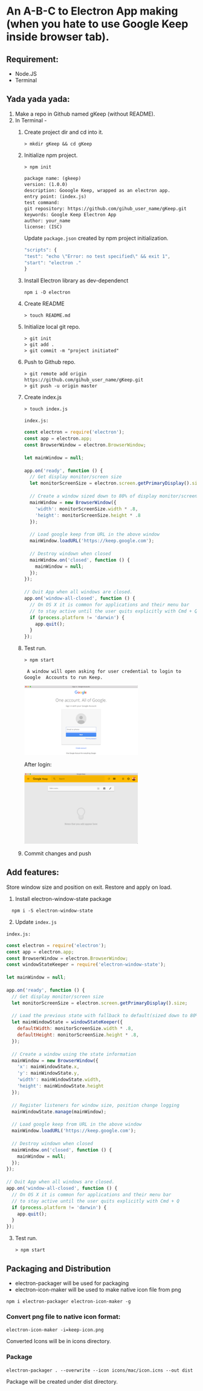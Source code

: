 # An A-B-C to Electron App making (when you hate to use Google Keep inside browser tab).


## Requirement:

 - Node.JS
 - Terminal

## Yada yada yada:

1. Make a repo in Github named gKeep (without README).
2. In Terminal -
	1. Create project dir and cd into it.
	
	    ```
	    > mkdir gKeep && cd gKeep
	    ```

	2. Initialize npm project.

		```
		> npm init
		```

	    ```
	    package name: (gkeep)
	    version: (1.0.0)
	    description: Gooogle Keep, wrapped as an electron app.
	    entry point: (index.js) 
	    test command:
	    git repository: https://github.com/gihub_user_name/gKeep.git
	    keywords: Google Keep Electron App
	    author: your_name
	    license: (ISC)
	    ```

		Update `package.json` created by npm project initialization.
		
	      ```javascript
	      "scripts": {
		  "test": "echo \"Error: no test specified\" && exit 1",
		  "start": "electron ."
	      }
	      ```

	3. Install Electron library as dev-dependenct
	
		```
		npm i -D electron
		```
    
    4. Create README

	    ```
	    > touch README.md
	    ```
	

	
	5. Initialize local git repo.
	
	    ```
	    > git init
	    > git add .
	    > git commit -m "project initiated"
	    ```

	5.  Push to Github repo.

	    ```
	    > git remote add origin https://github.com/gihub_user_name/gKeep.git
	    > git push -u origin master
	    ```

	6. Create index.js
		
		```
		> touch index.js
		```
		
		`index.js:`

		```javascript
		const electron = require('electron');
		const app = electron.app;
		const BrowserWindow = electron.BrowserWindow;
		
		let mainWindow = null;
		
		app.on('ready', function () {
		  // Get display monitor/screen size
		  let monitorScreenSize = electron.screen.getPrimaryDisplay().size;
		
		  // Create a window sized down to 80% of display monitor/screen size
		  mainWindow = new BrowserWindow({
		    'width': monitorScreenSize.width * .8,
		    'height': monitorScreenSize.height * .8
		  });
		
		  // Load google keep from URL in the above window
		  mainWindow.loadURL('https://keep.google.com');
		
		  // Destroy windown when closed
		  mainWindow.on('closed', function () {
		    mainWindow = null;
		  });
		});
		
		// Quit App when all windows are closed.
		app.on('window-all-closed', function () {
		  // On OS X it is common for applications and their menu bar
		  // to stay active until the user quits explicitly with Cmd + Q
		  if (process.platform != 'darwin') {
		    app.quit();
		  }
		});
		``` 


				
	7. Test run.

	      ```
	      > npm start
	      ```

      		A window will open asking for user credential to login to Google  Accounts to run Keep.
		
		  <img src="login-page.png" width="300"  title="Google Accounts Login Screen">
		
		  After login:
		
		  <img src="keep-running.png" width="300"  title="Google Keep">	
    
  	8. Commit changes and push   	

## Add features:

Store window size and position on exit. Restore and apply on load.

1. Install electron-window-state package

  ```
    npm i -S electron-window-state
  ```
2. Update `index.js`

  `index.js:`

  ```javascript
  const electron = require('electron');
  const app = electron.app;
  const BrowserWindow = electron.BrowserWindow;
  const windowStateKeeper = require('electron-window-state');

  let mainWindow = null;

  app.on('ready', function () {
    // Get display monitor/screen size
    let monitorScreenSize = electron.screen.getPrimaryDisplay().size;

    // Load the previous state with fallback to default(sized down to 80% of display monitor/screen size)
    let mainWindowState = windowStateKeeper({
      defaultWidth: monitorScreenSize.width * .8,
      defaultHeight: monitorScreenSize.height * .8,
    });

    // Create a window using the state information
    mainWindow = new BrowserWindow({
      'x': mainWindowState.x,
      'y': mainWindowState.y,
      'width': mainWindowState.width,
      'height': mainWindowState.height
    });

    // Register listeners for window size, position change logging
    mainWindowState.manage(mainWindow);

    // Load google keep from URL in the above window
    mainWindow.loadURL('https://keep.google.com');

    // Destroy windown when closed
    mainWindow.on('closed', function () {
      mainWindow = null;
    });
  });

  // Quit App when all windows are closed.
  app.on('window-all-closed', function () {
    // On OS X it is common for applications and their menu bar
    // to stay active until the user quits explicitly with Cmd + Q
    if (process.platform != 'darwin') {
      app.quit();
    }
  });
  ```

3. Test run.

      ```
      > npm start
      ```

## Packaging and Distribution

- electron-packager will be used for packaging
- electron-icon-maker will be used to make native icon file from png

```
npm i electron-packager electron-icon-maker -g
```

### Convert png file to native icon format:

```
electron-icon-maker -i=keep-icon.png
```

Converted Icons will be in icons directory.

### Package

```
electron-packager . --overwrite --icon icons/mac/icon.icns --out dist
```

Package will be created under dist directory.
